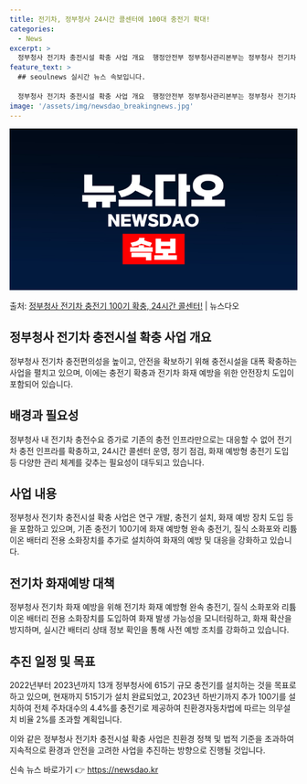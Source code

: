 ```yaml
---
title: 전기차, 정부청사 24시간 콜센터에 100대 충전기 확대!
categories:
  - News
excerpt: >
  정부청사 전기차 충전시설 확충 사업 개요  행정안전부 정부청사관리본부는 정부청사 전기차 충전편의성을 강화하고…
feature_text: >
  ## seoulnews 실시간 뉴스 속보입니다.

  정부청사 전기차 충전시설 확충 사업 개요  행정안전부 정부청사관리본부는 정부청사 전기차 충전편의성을 강화하고…
image: '/assets/img/newsdao_breakingnews.jpg'
---
```


![뉴스다오 속보](/assets/img/newsdao_breakingnews.jpg)

<p>출처: <a href="https://newsdao.kr/4167" rel="dofollow">정부청사 전기차 충전기 100기 확충, 24시간 콜센터!</a> | 뉴스다오</p>

<h2 data-ke-size="size26">정부청사 전기차 충전시설 확충 사업 개요</h2>
정부청사 전기차 충전편의성을 높이고, 안전을 확보하기 위해 충전시설을 대폭 확충하는 사업을 펼치고 있으며, 이에는 충전기 확충과 전기차 화재 예방을 위한 안전장치 도입이 포함되어 있습니다.

<h2 data-ke-size="size26">배경과 필요성</h2>
정부청사 내 전기차 충전수요 증가로 기존의 충전 인프라만으로는 대응할 수 없어 전기차 충전 인프라를 확충하고, 24시간 콜센터 운영, 정기 점검, 화재 예방형 충전기 도입 등 다양한 관리 체계를 갖추는 필요성이 대두되고 있습니다.

<h2 data-ke-size="size26">사업 내용</h2>
정부청사 전기차 충전시설 확충 사업은 연구 개발, 충전기 설치, 화재 예방 장치 도입 등을 포함하고 있으며, 기존 충전기 100기에 화재 예방형 완속 충전기, 질식 소화포와 리튬이온 배터리 전용 소화장치를 추가로 설치하여 화재의 예방 및 대응을 강화하고 있습니다.

<h2 data-ke-size="size26">전기차 화재예방 대책</h2>
정부청사 전기차 화재 예방을 위해 전기차 화재 예방형 완속 충전기, 질식 소화포와 리튬이온 배터리 전용 소화장치를 도입하여 화재 발생 가능성을 모니터링하고, 화재 확산을 방지하며, 실시간 배터리 상태 정보 확인을 통해 사전 예방 조치를 강화하고 있습니다.

<h2 data-ke-size="size26">추진 일정 및 목표</h2>
2022년부터 2023년까지 13개 정부청사에 615기 규모 충전기를 설치하는 것을 목표로 하고 있으며, 현재까지 515기가 설치 완료되었고, 2023년 하반기까지 추가 100기를 설치하여 전체 주차대수의 4.4%를 충전기로 제공하여 친환경자동차법에 따르는 의무설치 비율 2%를 초과할 계획입니다.

이와 같은 정부청사 전기차 충전시설 확충 사업은 친환경 정책 및 법적 기준을 초과하여 지속적으로 환경과 안전을 고려한 사업을 추진하는 방향으로 진행될 것입니다. 

신속 뉴스 바로가기 👉 <a href="https://newsdao.kr" rel="dofollow">https://newsdao.kr</a>


